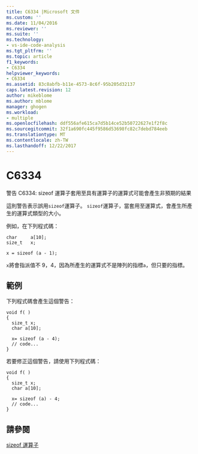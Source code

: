 ```yaml
---
title: C6334 |Microsoft 文件
ms.custom: ''
ms.date: 11/04/2016
ms.reviewer: ''
ms.suite: ''
ms.technology:
- vs-ide-code-analysis
ms.tgt_pltfrm: ''
ms.topic: article
f1_keywords:
- C6334
helpviewer_keywords:
- C6334
ms.assetid: 83c8abfb-b11e-4573-8c6f-95b205d32137
caps.latest.revision: 12
author: mikeblome
ms.author: mblome
manager: ghogen
ms.workload:
- multiple
ms.openlocfilehash: ddf556afe615ca7d5b14ce52b50722627e1f2f8c
ms.sourcegitcommit: 32f1a690fc445f9586d53698fc82c7debd784eeb
ms.translationtype: MT
ms.contentlocale: zh-TW
ms.lasthandoff: 12/22/2017
---
```

# <a name="c6334"></a>C6334
警告 C6334: sizeof 運算子套用至具有運算子的運算式可能會產生非預期的結果  
  
 這則警告表示誤用`sizeof`運算子。 `sizeof`運算子，當套用至運算式，會產生所產生的運算式類型的大小。  
  
 例如，在下列程式碼：  
  
```  
char     a[10];  
size_t   x;  
  
x = sizeof (a - 1);  
```  
  
 `x`將會指派值不 9，4，因為所產生的運算式不是陣列的指標`a`，但只要的指標。  
  
## <a name="example"></a>範例  
 下列程式碼會產生這個警告：  
  
```  
void f( )  
{     
  size_t x;  
  char a[10];  
  
  x= sizeof (a - 4);  
  // code...  
}  
```  
  
 若要修正這個警告，請使用下列程式碼：  
  
```  
void f( )     
{  
  size_t x;  
  char a[10];  
  
  x= sizeof (a) - 4;  
  // code...  
}   
```  
  
## <a name="see-also"></a>請參閱  
 [sizeof 運算子](/cpp/cpp/sizeof-operator)